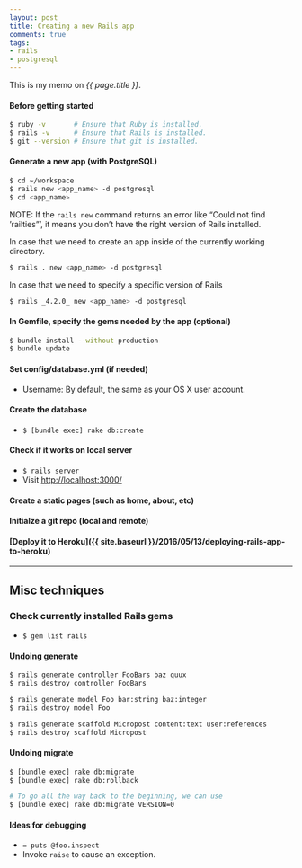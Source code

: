 ```yaml
---
layout: post
title: Creating a new Rails app
comments: true
tags:
- rails
- postgresql
---
```


This is my memo on *{{ page.title }}*.

<!--more-->

#### Before getting started
```bash
$ ruby -v       # Ensure that Ruby is installed.
$ rails -v      # Ensure that Rails is installed.
$ git --version # Ensure that git is installed.
```

#### Generate a new app (with PostgreSQL)
```bash
$ cd ~/workspace
$ rails new <app_name> -d postgresql
$ cd <app_name>
```

NOTE: If the `rails new` command returns an error like “Could not find ’railties”’, it
means you don’t have the right version of Rails installed.

In case that we need to create an app inside of the currently working directory.

```bash
$ rails . new <app_name> -d postgresql
```

In case that we need to specify a specific version of Rails

```bash
$ rails _4.2.0_ new <app_name> -d postgresql
```

#### In Gemfile, specify the gems needed by the app (optional)

```bash
$ bundle install --without production
$ bundle update
```

#### Set config/database.yml (if needed)
- Username: By default, the same as your OS X user account.

#### Create the database
- `$ [bundle exec] rake db:create`

#### Check if it works on local server
- `$ rails server`
- Visit [http://localhost:3000/](http://localhost:3000/)

#### Create a static pages (such as home, about, etc)

#### Initialze a git repo (local and remote)

#### [Deploy it to Heroku]({{ site.baseurl }}/2016/05/13/deploying-rails-app-to-heroku)

---

## Misc techniques

### Check currently installed Rails gems
- `$ gem list rails`

#### Undoing generate

```bash
$ rails generate controller FooBars baz quux
$ rails destroy controller FooBars

$ rails generate model Foo bar:string baz:integer
$ rails destroy model Foo

$ rails generate scaffold Micropost content:text user:references
$ rails destroy scaffold Micropost
```

#### Undoing migrate

```bash
$ [bundle exec] rake db:migrate
$ [bundle exec] rake db:rollback

# To go all the way back to the beginning, we can use
$ [bundle exec] rake db:migrate VERSION=0
```

#### Ideas for debugging

- `= puts @foo.inspect`
- Invoke `raise` to cause an exception.
